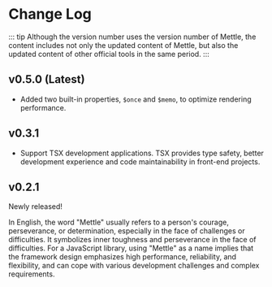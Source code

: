 # Change Log

::: tip
Although the version number uses the version number of Mettle, the content includes not only the updated content of Mettle, but also the updated content of other official tools in the same period.
:::

## v0.5.0 (Latest)

- Added two built-in properties, `$once` and `$memo`, to optimize rendering performance.

## v0.3.1

- Support TSX development applications. TSX provides type safety, better development experience and code maintainability in front-end projects.

## v0.2.1

Newly released!

In English, the word "Mettle" usually refers to a person's courage, perseverance, or determination, especially in the face of challenges or difficulties. It symbolizes inner toughness and perseverance in the face of difficulties.
For a JavaScript library, using "Mettle" as a name implies that the framework design emphasizes high performance, reliability, and flexibility, and can cope with various development challenges and complex requirements.
